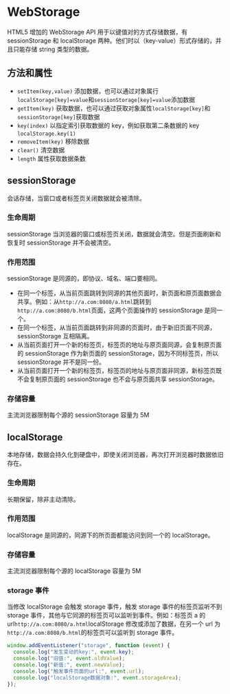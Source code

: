 # WebStorage

HTML5 增加的 WebStorage API 用于以键值对的方式存储数据，有 sessionStorage 和 localStorage 两种。他们时以（key-value）形式存储的，并且只能存储 string 类型的数据。

## 方法和属性

- `setItem(key,value)` 添加数据，也可以通过对象属行`localStorage[key]=value`和`sessionStorage[key]=value`添加数据
- `getItem(key)` 获取数据，也可以通过获取对象属性`localStorage[key]`和`sessionStorage[key]`获取数据
- `key(index)` 以指定索引获取数据的 key，例如获取第二条数据的 key `localStorage.key(1)`
- `removeItem(key)` 移除数据
- `clear()` 清空数据
- `length` 属性获取数据条数

## sessionStorage

会话存储，当窗口或者标签页关闭数据就会被清除。

### 生命周期

sessionStorage 当浏览器的窗口或标签页关闭，数据就会清空。但是页面刷新和恢复时 sessionStorage 并不会被清空。

### 作用范围

sessionStorage 是同源的，即协议、域名、端口要相同。

- 在同一个标签，从当前页面跳转到同源的其他页面时，新页面和原页面数据会共享。例如：从`http://a.com:8080/a.html`跳转到`http://a.com:8080/b.html`页面，这两个页面操作的 sessionStorage 是同一个。
- 在同一个标签，从当前页面跳转到非同源的页面时，由于新旧页面不同源，sessionStorage 互相隔离。
- 从当前页面打开一个新的标签页，标签页的地址与原页面同源，会复制原页面的 sessionStorage 作为新页面的 sessionStorage，因为不同标签页，所以 sessionStorage 并不是同一份。
- 从当前页面打开一个新的标签页，标签页的地址与原页面非同源，新标签页既不会复制原页面的 sessionStorage 也不会与原页面共享 sessionStorage。

### 存储容量

主流浏览器限制每个源的 sessionStorage 容量为 5M

## localStorage

本地存储，数据会持久化到硬盘中，即使关闭浏览器，再次打开浏览器时数据依旧存在。

### 生命周期

长期保留，除非主动清除。

### 作用范围

localStorage 是同源的，同源下的所页面都能访问到同一个的 localStorage。

### 存储容量

主流浏览器限制每个源的 localStorage 容量为 5M

### storage 事件

当修改 localStorage 会触发 storage 事件，触发 storage 事件的标签页监听不到 storage 事件，其他与它同源的标签页可以监听到事件。例如：标签页 a 的 url`http://a.com:8080/a.html`localStorage 修改或添加了数据，在另一个 url 为`http://a.com:8080/b.html`的标签页可以监听到 storage 事件。

```js
window.addEventListener("storage", function (event) {
  console.log("发生变动的key:", event.key);
  console.log("旧值:", event.oldValue);
  console.log("新值:", event.newValue);
  console.log("触发事件页面的url:", event.url);
  console.log("localStorage数据对象:", event.storageArea);
});
```
